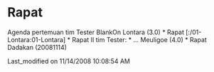 # Rapat

Agenda pertemuan tim Tester BlankOn
Lontara (3.0)
    * Rapat [:/01-Lontara:01-Lontara]
    * Rapat II tim Tester:
    * ...
Meuligoe (4.0)
    * Rapat Dadakan (20081114)

Last_modified on 11/14/2008 10:08:54 AM

